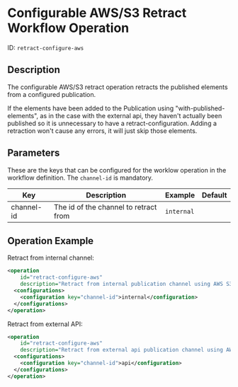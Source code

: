Configurable AWS/S3 Retract Workflow Operation
==============================================

ID: `retract-configure-aws`


Description
-----------

The configurable AWS/S3 retract operation retracts the published elements from a configured publication.

If the elements have been added to the Publication using "with-published-elements", as in the case with the external
api, they haven't actually been published so it is unnecessary to have a retract-configuration. Adding a retraction
won't cause any errors, it will just skip those elements.


Parameters
----------

These are the keys that can be configured for the worklow operation in the workflow definition.  The `channel-id` is
mandatory.

|Key                    |Description                                          |Example    |Default  |
|-----------------------|-----------------------------------------------------|-----------|---------|
|channel-id             |The id of the channel to retract from                |`internal` |         |


Operation Example
-----------------

Retract from internal channel:

```xml
<operation
    id="retract-configure-aws"
    description="Retract from internal publication channel using AWS S3">
  <configurations>
    <configuration key="channel-id">internal</configuration>
  </configurations>
</operation>
```

Retract from external API:

```xml
<operation
    id="retract-configure-aws"
    description="Retract from external api publication channel using AWS S3">
  <configurations>
    <configuration key="channel-id">api</configuration>
  </configurations>
</operation>
```
